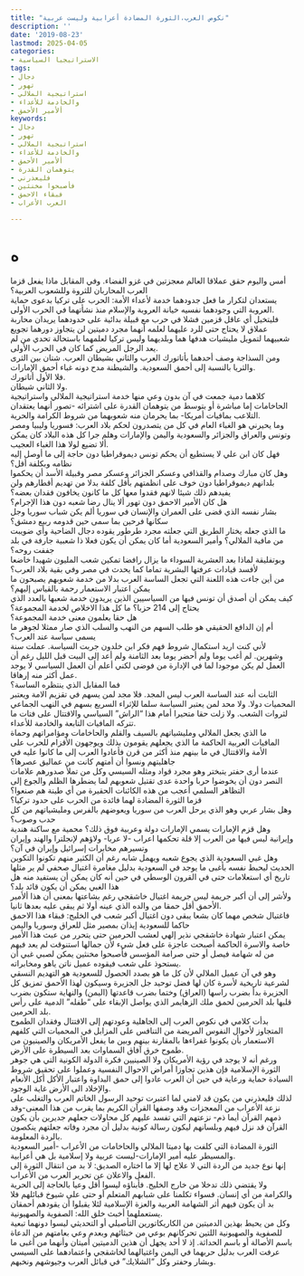 ```yaml
---
title: "نكوص العرب،الثورة المضادة أعرابية وليست عربية"
description: ''
date: '2019-08-23'
lastmod: 2025-04-05
categories:
- الاستراتيجيا السياسية
tags:
- دجال
- تهور
- استراتيجية الملالي
- والخادمة للأعداء
- ألأمير الأحمق
keywords:
- دجال
- تهور
- استراتيجية الملالي
- والخادمة للأعداء
- ألأمير الأحمق
- يتوهمان القدرة
- فليعذرني
- فأصبحوا مخنثين
- فبقاء الاحمق
- العرب الأعراب

---
```

# **ه**

أمس واليوم حقق عملاقا العالم معجزتين في غزو الفضاء. وفي المقابل ماذا يفعل قزما العرب المحاربان للثروة وللشعوب العربية؟  
يستعدان لتكرار ما فعل جدودهما خدمة لأعداء الأمة: الحرب على تركيا بدعوى حماية العروبة التي وجودهما نفسيه خيانة العروبة والإسلام منذ نشأتهما في الحرب الأولى.  
فليتخيل أي عاقل قزمين فشلا في حرب مع قبيلة بدائية على حدودهما يريدان محاربة عملاق لا يحتاج حتى للرد عليهما لعلمه أنهما مجرد دميتين لن يتجاوز دورهما تجويع شعبيهما لتمويل مليشيات هدفها هما وبلديهما وليس تركيا لعلمهما باستحالة تحدي من لم يعد الرجل المريض كما كان في الحرب الأولى.  
ومن السذاجة وصف أحدهما بأتاتورك العرب والثاني بشيطان العرب. شتان بين الثرى والثريا بالنسبة إلى أحمق السعودية. والشيطنة مدح دونه غباء أحمق الإمارات.  
فلا الأول أتاتورك.  
ولا الثاني شيطان.  
كلاهما دمية جمعت في آن بدون وعي منها خدمة استراتيجية الملالي واستراتيجية الحاخامات إما مباشرة أو بتوسط من يتوهمان القدرة على اشترائه -تصور أنهما يعتقدان التلاعب بمافيات أمريكا- بما يحرمان منه شعوبهما من شروط الكرامة والحرية.  
وما يحيرني هو الغباء العام في كل من يتصدرون لحكم بلاد العرب: فسوريا وليبيا ومصر وتونس والعراق والجزائر والسعودية واليمن والإمارات وهلم جرا كل هذه البلاد كان يمكن ألا تضيع لولا هذا الغباء العجيب.  
فهل كان ابن علي لا يستطيع أن يحكم تونس ديموقراطيا دون حاجة إلى ما أوصل إليه نظامه وبكلفة أقل؟  
وهل كان مبارك وصدام والقذافي وعسكر الجزائر وعسكر مصر وقبيلة الأسد أن يحكموا بلدانهم ديموقراطيا دون خوف على انظمتهم بأقل كلفة بدلا من تهديم أقطارهم ولن يفيدهم ذلك شيئا لانهم فقدوا معها كل ما كانون يخافون فقدان بعضه؟  
هل كان الأمير الاحمق دون تهور ألا ينال رضا شعبه دون هذا الإجرام؟  
بشار نفسه الذي قضى على العمران والإنسان في سوريا ألم يكن شباب سوريا وجل سكانها فرحين بما سمى حين قدومه ربيع دمشق؟  
ما الذي جعله يختار الطريق التي جعلته مجرد طرطور يقوده دجال الضاحية وأي ضويبت من مافية الملالي؟ وأمير السعودية أما كان يمكن أن يكون فعلا ذا شعبية جارفة في بلد جففت روحه؟  
وبوتفليقة لماذا بعد العشرية السوداء ما يزال رافضا تمكين شعب المليون شهيدا خاضعا لأفسد قيادات عرفتها البشرية تماما كما يحدث في مصر وفي بقية بلاد العرب؟  
من أين جاءت هذه اللعنة التي تجعل الساسة العرب بدلا من خدمة شعوبهم يصبحون ما يمكن اعتبار الاستعمار رحمة بالقياس إليهم؟  
كيف يمكن أن أصدق أن تونس فيها من السياسيين الذين يريدون خدمة شعبها بالعدد الذي يحتاج إلى 214 حزبا؟ ما كل هذا الاخلاص لخدمة المجموعة؟  
هل حقا يعلمون معنى خدمة المجموعة؟  
أم إن الدافع الحقيقي هو طلب السهم من النهب والسلب الذي صار ممثلا لجوهر ما يسمى سياسة عند العرب؟  
لأني كنت اريد استكمال شروط فهم فكر ابن خلدون جربت السياسة. عملت سنة وشهرين. لم أغب يوما ولم أحضر يوما بعد الثامنة ولم أعد إلى البيت قبل الليل رغم أن العمل لم يكن موجودا لما في الإدارة من فوضى لكني أعلم أن العمل السياسي لا يوجد عمل أكثر منه إرهاقا.  
فما المقابل الذي ينتظره الساسة؟  
الثابت أنه عند الساسة العرب ليس المجد. فلا مجد لمن يسهم في تقزيم الامة ويعتبر المحميات دولا. ولا محد لمن يعتبر السياسة سلما للإثراء السريع بسهم في النهب الجماعي لثروات الشعب. ولا زلت حقا متحيرا أمام هذا “الراش” السياسي والاقتتال على فتات ما تتركه المافيات التابعة والخادمة للأعداء.  
ما الذي يجعل الملالي ومليشياتهم بالسيف والقلم والحاخامات ومؤامراتهم وحماة المافيات العربية الحاكمة ما الذي يجعلهم يقومون بذلك ويوجهون الأقزام للحرب على الأمة والاقتتال في ما بينهم منذ أكثر من قرن فأعادوا العرب إلى ما كانوا عليه في جاهليتهم ونسوا أن أمتهم كانت من عماليق عصرها؟  
عندما أرى حفتر يتبختر وهو مجرد قواد ومثله السيسي وكل من تملأ صدورهم علامات النصر دون أن يخوضوا حربا واحدة عدى تقتيل شعوبهم لما يضطرها الظلم والجوع إلى التظاهر السلمي أعجب من هذه الكائنات الحقيرة من أي طينة هم صنعوا؟  
قزما الثورة المضادة لهما فائدة من الحرب على حدود تركيا؟  
وهل بشار عربي وهو الذي يرحل العرب من سوريا ويعوضهم بالفرس ومليشياتهم من كل حدب وصوب؟  
وهل قزم الإمارات يسمي الإمارات دولة وعربية فوق ذلك؟ محمية مع ساكنة هندية وإيرانية ليس فيها من العرب إلا قلة تحكمها اعراب -لا عربا- ولاؤهم لإنجلترا والهند وإيران وتسيرهم مخابرات إسرائيل وإيران في آن؟  
وهل غبي السعودية الذي يجوع شعبه ويهمل شابه رغم أن الكثير منهم تكونوا التكوين الحديث ليحبط نفسه بأغبى ما يوجد في السعودية بدليل مغامرة اغتيال صحفي لم ير مثلها تاريخ أي استعلامات حتى في القرون الوسطي في حين أنه كان يمكن أن يستفيد منه هل هذا الغبي يمكن أن يكون قائد بلد؟  
ولأشر إلى أن أكبر جريمة ليس جريمة اغتيال خاشقجي رغم بشاعتها بمعنى أن هذا ألأمير الأحمق أقل حمقا من والده الذي عينه أولا ثم يبقى عليه بعدها ثانيا.  
فاغتيال شخص مهما كان بشعا يبقى دون اغتيال أكبر شعب في الخليج: فبقاء هذا الاحمق حاكما للسعودية إيذان بمصير مثل للعراق وسوريا واليمن  
يمكن اعتبار شهادة خاشقجي نذير إلهي لعشب الحرمين حتى يتحرر من عبث هذا الأمير خاصة والاسرة الحاكمة أصبحت عاجزة على فعل شيء لأن جمالها استنوقت لم يعد فيهم من له شهامة فيصل أو حتى صرامة المؤسس فأصبحوا مخنثين يمكن لصبي غبي أن يستحوذ على شعب فيقوده عميل ناتن ياهو ومخابراته.  
وهو في آن عميل الملالي لأن كل ما هو بصدد الحصول للسعودية هو التهديم النسقي لشرعية تاريخية لأسرة كان لها فضل توحيد جل الجزيرة وسيكون لهذا الأحمق تمزيق كل الجزيرة بدأ بضرب راسها (العراق) وختما بضرب قاعدتها (اليمن) والنهاية ستكون بضرب قلبها بلد الحرمين لحمق ملك الزهايمر الذي يواصل الإبقاء على “طفله” الدمية على رأس بلد الحرمين.  
بدأت كلامي في نكوص العرب إلى الجاهلية وعودتهم إلى الاقتتال وفقدان الطموح المتجاوز لأحوال النفوس المريضة من التنافس على المزابل في المحميات التي كلفهم الاستعمار بأن يكونوا غفراءها بالمقارنة بينهم وبين ما يفعل الأمريكان والصينيون من طموح خرق آفاق السماوات بعد السيطرة على الأرض.  
ورغم أنه لا يوجد في رؤية الأمريكان ولا الصينيين فكرة الدولة الكونية التي هي جوهر الثورة الإسلامية فإن هذين تجاوزا أمراض الاحوال النفسية وعملوا على تحقيق شروط السيادة حماية ورعاية في حين أن العرب عادوا إلى حمق البداوة واعتبار الأكل أكل الأنعام والإخلاد الى الأرض غاية الوجود.  
لذلك فليعذرني من يكون قد لامني لما اعتبرت توحيد الرسول الخاتم العرب والتغلب على نزعة الأعراب من المعجزات وقد وصفها القرآن الكريم بما يقرب من هذا المعنى-وقد ذمهم القرآن أيما ذم- نزعتهم التي تفسد عليهم كل محاولات جعلهم جديرين بأن يكون القرآن قد نزل فيهم وبلسانهم ليكون رسالة كونية بدليل أن مجرد وفاته جعلتهم ينكصون بالردة المعلومة.  
الثورة المضادة التي كلفت بها دميتا الملالي والحاخامات من الأعراب -أمير السعودية والمسيطر عليه أمير الإمارات-ليست عربية ولا إسلامية بل هي أعرابية.  
إنها نوع جديد من الردة التي لا علاج لها إلا ما اختاره الصديق: لا بد من انتقال الثورة إلى الفعل والاعلان عن تحرير العرب من الأعراب.  
ولا يقتضي ذلك تدخلا من خارج الخليج. فأبناؤه ليسوا أقل وعيا بالحاجة إلى الحرية والكرامة من أي إنسان. فسواء تكلمنا على شبابهم المتعلم أو حتى على شيوخ قبائلهم فلا بد أن يكون فيهم أثر الشهامة العربية والعزة الإسلامية لئلا يقبلوا أن يقودهم أحمقان يستعملهما أخبث خلق الله: الصفوية والصهيونية.  
وكل من يحيط بهذين الدميتين من الكاريكاتورين التأصيلي أو التحديثي ليسوا دونهما تبعية للصفوية والصهيونية اللتين تحركانهم بوعي من خبثائهم وبعدم وعي بعامتهم من الدعاة باسم الأصالة أو باسم الحداثة. إذ لا أحد يجهل أن هذين الدميتين أميتان وأنهما من أغبى ما عرفت العرب بدليل حربهما في اليمن واغتيالهما لخاشقجي واعتمادهما على السيسي وبشار وحفتر وكل “الشلايك” في قبائل العرب وجيوشهم ونخبهم.

###
